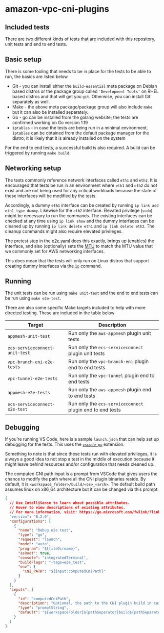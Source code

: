 # amazon-vpc-cni-plugins

## Included tests

There are two different kinds of tests that are included with this repository, unit tests and end to end tests.

## Basic setup

There is some tooling that needs to be in place for the tests to be able to run, the basics are listed below

- Git - you can install either the `build-essential` meta package on Debian based distros or the package group called `'Development Tools'` on RHEL based distros and that will get you `git`. Otherwise, you can install Git separately as well.
- Make - the above meta package/package group will also include `make` but it can also be installed separately.
- Go - go can be installed from the golang website; the tests are confirmed working on Go version 1.19
- `iptables` - in case the tests are being run in a minimal environment, `iptables` can be obtained from the default package manager for the distro; it is likely that it is already installed on the system

For the end to end tests, a successful build is also required. A build can be triggered by running `make build`.

## Networking setup

The tests commonly reference network interfaces called `eth1` and `eth2`. It is encouraged that tests be run in an environment where `eth1` and `eth2` do not exist and are not being used for any critical workloads because the state of these interfaces will be modified by the tests.

Accordingly, a dummy `eth1` interface can be created by running `ip link add eth1 type dummy`. Likewise for the `eth2` interface. Elevated privilege (`sudo`) might be necessary to run the commands. The existing interfaces can be checked at any time using `ip link show` and the dummy interfaces can be cleaned up by running `ip link delete eth1` and `ip link delete eth2`. The cleanup commands might also require elevated privileges.

The pretest step in the [e2e.yaml](.github/workflows/e2e.yaml) does this exactly, brings up (enables) the interface, and also (optionally) sets the [MTU](https://en.wikipedia.org/wiki/Maximum_transmission_unit) to match the MTU value that we commonly set for AWS networking interfaces.

This does mean that the tests will only run on Linux distros that support creating dummy interfaces via the [`ip`](https://man7.org/linux/man-pages/man8/ip.8.html) command.

## Running

The unit tests can be run using `make unit-test` and the end to end tests can be run using `make e2e-test`.

There are also some specific Make targets included to help with more directed testing. These are included in the table below

| Target                         | Description                                                   |
| ------------------------------ | ------------------------------------------------------------- |
| `appmesh-unit-test`            | Run only the `aws-appmesh` plugin unit tests                  |
| `ecs-serviceconnect-unit-test` | Run only the `ecs-serviceconnect` plugin unit tests           |
| `vpc-branch-eni-e2e-tests`     | Run only the `vpc-branch-eni` plugin end to end tests         |
| `vpc-tunnel-e2e-tests`         | Run only the `vpc-tunnel` plugin end to end tests             |
| `appmesh-e2e-tests`            | Run only the `aws-appmesh` plugin end to end tests            |
| `ecs-serviceconnect-e2e-test`  | Run only the `ecs-serviceconnect` plugin end to end tests     |

## Debugging

If you're running VS Code, here is a sample `launch.json` that can help set up debugging for the tests. This uses the [`vscode-go`](https://github.com/golang/vscode-go) extension.

Something to note is that since these tests run with elevated privileges, it is always a good idea to not stop a test in the middle of execution because it might leave behind resources and/or configuration that needs cleaned up.

The computed CNI path input is a prompt from VSCode that gives users the chance to modify the path where all the CNI plugin binaries reside. By default, it is `<workspace_folder>/build/<os>_<arch>`. The default build path assumes linux on x86_64 architecture but it can be changed via this prompt.

```json
{
  // Use IntelliSense to learn about possible attributes.
  // Hover to view descriptions of existing attributes.
  // For more information, visit: https://go.microsoft.com/fwlink/?linkid=830387
  "version": "0.2.0",
  "configurations": [
    {
      "name": "Debug e2e test",
      "type": "go",
      "request": "launch",
      "mode": "auto",
      "program": "${fileDirname}",
      "asRoot": true,
      "console": "integratedTerminal",
      "buildFlags": "-tags=e2e_test",
      "env": {
        "CNI_PATH": "${input:computedCniPath}"
      }
    }
  ],
  "inputs": [
    {
      "id": "computedCniPath",
      "description": "Optional, the path to the CNI plugin build in case the OS or the arch are different.",
      "type": "promptString",
      "default": "${workspaceFolder}${pathSeparator}build${pathSeparator}linux_amd64"
    }
  ]
}
```
